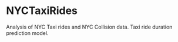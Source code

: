# NYCTaxiRides
Analysis of NYC Taxi rides and NYC Collision data. Taxi ride duration prediction model.
